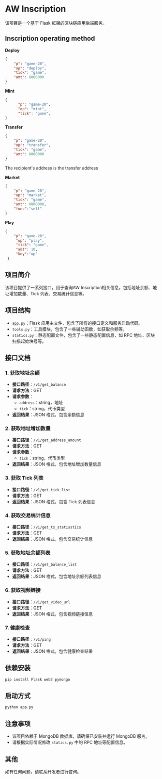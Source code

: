 # AW Inscription

该项目是一个基于 Flask 框架的区块链应用后端服务。

## Inscription operating method

**Deploy**
```json
{
    "p": "game-20",
    "op": "deploy",
    "tick": "game",
    "amt": 8000000
}
```

**Mint**
```json
{
      "p": "game-20",  
      "op": "mint", 
      "tick": "game",
}
```
**Transfer**
```json
{
    "p": "game-20",
    "op": "transfer",
    "tick": "game",
    "amt": 8000000
}
```
The recipient's address is the transfer address

**Market**
```json
{
    "p": "game-20",
    "op": "market",
    "tick": "game",
    "amt": 8000000,
    "func":"sell"
}
```
**Play**
```json
{
    "p": "game-20", 
     "op": "play",
     "tick": "game", 
     "amt": 10, 
     "key":"up"
 }
```

## 项目简介

该项目提供了一系列接口，用于查询AW Inscription相关信息，包括地址余额、地址增加数量、Tick 列表、交易统计信息等。

## 项目结构

- `app.py`：Flask 应用主文件，包含了所有的接口定义和服务启动代码。
- `tools.py`：工具模块，包含了一些辅助函数，如获取余额等。
- `statics.py`：静态配置文件，包含了一些静态配置信息，如 RPC 地址、区块扫描起始块号等。

## 接口文档

### 1. 获取地址余额

- **接口路径**：`/v1/get_balance`
- **请求方法**：GET
- **请求参数**：
  - `address`：string，地址
  - `tick`：string，代币类型
- **返回结果**：JSON 格式，包含余额信息

### 2. 获取地址增加数量

- **接口路径**：`/v1/get_address_amount`
- **请求方法**：GET
- **请求参数**：
  - `tick`：string，代币类型
- **返回结果**：JSON 格式，包含地址增加数量信息

### 3. 获取 Tick 列表

- **接口路径**：`/v1/get_tick_list`
- **请求方法**：GET
- **返回结果**：JSON 格式，包含 Tick 列表信息

### 4. 获取交易统计信息

- **接口路径**：`/v1/get_tx_statisstics`
- **请求方法**：GET
- **返回结果**：JSON 格式，包含交易统计信息

### 5. 获取地址余额列表

- **接口路径**：`/v1/get_balance_list`
- **请求方法**：GET
- **返回结果**：JSON 格式，包含地址余额列表信息

### 6. 获取视频链接

- **接口路径**：`/v1/get_video_url`
- **请求方法**：GET
- **返回结果**：JSON 格式，包含视频链接信息

### 7. 健康检查

- **接口路径**：`/v1/ping`
- **请求方法**：GET
- **返回结果**：JSON 格式，包含健康检查结果

## 依赖安装

```bash
pip install Flask web3 pymongo
```

## 启动方式

```bash
python app.py
```

## 注意事项

- 该项目依赖于 MongoDB 数据库，请确保已安装并运行 MongoDB 服务。
- 请根据实际情况修改 `statics.py` 中的 RPC 地址等配置信息。

## 其他

如有任何问题，请联系开发者进行咨询。
